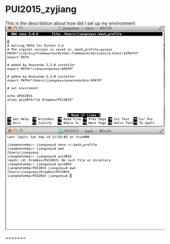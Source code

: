 
# PUI2015_zyjiang
 This is the describition about how did I set up my environment
![Alt text](bash_profile.png)
![Alt text](setup.png)

=======


